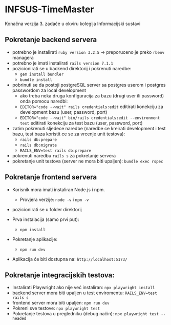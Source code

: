 # INFSUS-TimeMaster
Konačna verzija 3. zadaće u okviru kolegija Informacijski sustavi

## Pokretanje backend servera
- potrebno je instalirati `ruby version 3.2.5` -> preporuceno je preko `rbenv` managera
- potrebno je imati instalirati `rails version 7.1.1`
- pozicionirati se u backend direktorij i pokrenuti naredbe: 
  - `gem install bundler`
  - `bundle install`
- pobrinuti se da postoji postgreSQL server sa postgres userom i postgres passwordom za local development
  - ako treba neka druga konfiguracija za bazu (drugi user ili password) onda pomocu naredbi:
  - `EDITOR="code --wait" rails credentials:edit` editirati konekciju za development bazu (user, password, port) 
  - `EDITOR="code --wait" bin/rails credentials:edit --environment test` editirati konekciju za test bazu (user, password, port)
- zatim pokrenuti sljedece naredbe (naredbe ce kreirati development i test bazu, test baza koristit ce se za vrcenje unit testova):
  - `rails db:prepare`
  - `rails db:migrate`
  - `RAILS_ENV=test rails db:prepare`
- pokrenuti naredbu `rails s` za pokretanje servera
- pokretanje unit testova (server ne mora biti upaljen): `bundle exec rspec`

## Pokretanje frontend servera
- Korisnik mora imati instaliran Node.js i npm.
   - Provjera verzije: `node -v` i `npm -v`

- pozicionirati se u folder direktorij
- Prva instalacija (samo prvi put):
  - `npm install`
- Pokretanje aplikacije:
  - `npm run dev`
- Aplikacija će biti dostupna na: `http://localhost:5173/`

## Pokretanje integracijskih testova:
- Instalirati Playwright ako nije već instaliran: `npx playwright install`
- backend server mora biti upaljen u test enviromentu: `RAILS_ENV=test rails s`
- frontend server mora biti upaljen: `npm run dev`
- Pokreni sve testove: `npx playwright test`
- Pokretanje testova u pregledniku (debug način): `npx playwright test --headed`
